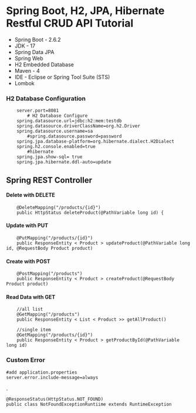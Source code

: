 # Spring Boot, H2, JPA, Hibernate Restful CRUD API Tutorial
* Spring Boot - 2.6.2
* JDK - 17
* Spring Data JPA
* Spring Web
* H2 Embedded Database
* Maven - 4
* IDE - Eclipse or Spring Tool Suite (STS)
* Lombok

### H2 Database Configuration 

        server.port=8081
            # H2 Database Configure
        spring.datasource.url=jdbc:h2:mem:testdb
        spring.datasource.driverClassName=org.h2.Driver
        spring.datasource.username=sa
            #spring.datasource.password=password
        spring.jpa.database-platform=org.hibernate.dialect.H2Dialect
        spring.h2.console.enabled=true
            #hibernate
        spring.jpa.show-sql= true
        spring.jpa.hibernate.ddl-auto=update

## Spring REST Controller
#### Delete with DELETE

        @DeleteMapping("/products/{id}")
        public HttpStatus deleteProduct(@PathVariable long id) {

#### Update with PUT

        @PutMapping("/products/{id}")
        public ResponseEntity < Product > updateProduct(@PathVariable long id, @RequestBody Product product)

#### Create with POST      
        @PostMapping("/products")
        public ResponseEntity < Product > createProduct(@RequestBody Product product)

#### Read Data with  GET
        //all list
        @GetMapping("/products")
        public ResponseEntity < List < Product >> getAllProduct()

        //single item
        @GetMapping("/products/{id}")
        public ResponseEntity < Product > getProductById(@PathVariable long id)

### Custom Error

    #add application.properties
    server.error.include-message=always
.

    @ResponseStatus(HttpStatus.NOT_FOUND)
    public class NotFoundExceptionRuntiime extends RuntimeException

